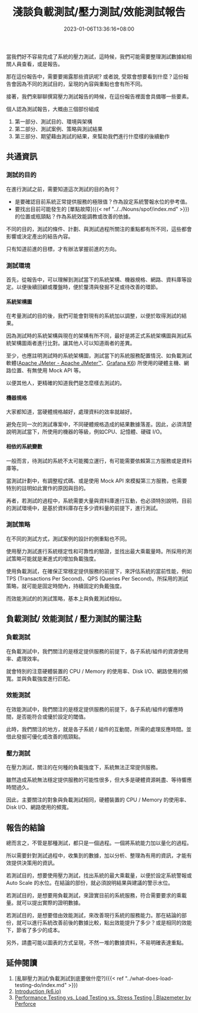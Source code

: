 ﻿---
title: 淺談負載測試/壓力測試/效能測試報告
date: 2023-01-06T13:36:16+08:00
categories:
  - 測試
  - 開發雜談
tags:
  - 負載測試
description: 使用壓力測試/負載測試來驗證系統的穩健度後，接著就是要整理報告，跟其他相關人員同步這次的測試結果，或是系統優化前後的差異。在這報告應該要注意或著重的部份有那些？
keywords:
  - 壓力測試
  - 負載測試
  - 效能測試
slug: talking-testing-report
---

當我們好不容易完成了系統的壓力測試，這時候，我們可能需要整理測試數據給相關人員查看，或是報告。

那在這份報告中，需要要揭露那些資訊呢? 或者說, 受眾會想要看到什麼？這份報告會因為不同的測試目的，呈現的內容與重點也會有所不同。

接著，我們來聊聊撰寫壓力測試報告的時候，在這份報告裡面會具備哪一些要素。

<!--more-->

個人認為測試報告，大概由三個部份組成

1. 第一部分、測試目的、環境與架構
2. 第二部分、測試案例、策略與測試結果
3. 第三部分、期望藉由測試的結果，來幫助我們進行什麼樣的後續動作

## 共通資訊

### 測試的目的

在進行測試之前，需要知道這次測試的目的為何？

- 是要確認目前系統正常提供服務的極限值？作為設定系統警報水位的參考值。
- 要找出目前可能發生的 [單點故障]({{< ref "../../Nouns/spof/index.md" >}}) 的位置或瓶頸點？作為系統效能調教或改善的依據。

不同的目的，測試的條件、計劃、與測試過程所關注的重點都有所不同，這些都會影響或決定產出的結告內容。

只有知道前進的目標，才有辦法掌握前進的方向。

### 測試環境

首先，從報告中，可以理解到測試當下的系統架構、機器規格、網路、資料庫等設定。以便後續回顧或覆盤時，便於釐清與發掘不足或待改善的環節。

#### 系統架構圖

在考量測試的目的後，我們可能會對現有的系統加以調整，以便於取得測試的結果。

因為測試時的系統架構與現在的架構有所不同，最好是將正式系統架構圖與測試系統架構圖兩者進行比對。讓其他人可以知道兩者的差異。

至少，也應註明測試時的系統架構圖，測試當下的系統服務配置情況、如負載測試軟體([Apache JMeter - Apache JMeter™](https://jmeter.apache.org/)、[Grafana K6](https://k6.io/)) 所使用的硬體主機、網路位置、有無使用 Mock API 等。

以便其他人，更精確的知道我們是怎麼樣去測試的。

#### 機器規格

大家都知道，當硬體規格越好，處理資料的效率就越好。

避免在同一次的測試專案中，不同硬體規格造成的結果數據落差。因此，必須清楚說明測試當下，所使用的機器的等級，例如CPU、記憶體、硬碟 I/O。

#### 相依的系統變數

一般而言，待測試的系統不太可能獨立運行，有可能需要依賴第三方服務或是資料庫等。

當測試計劃中，有調整程式碼、或是使用 Mock API 來模擬第三方服務，也需要特別的註明如此實作的原因與目的。

再者，若測試的過程中，系統需要大量與資料庫進行互動，也必須特別說明，目前的測試環境中，是基於資料庫存在多少資料量的前提下，進行測試。

### 測試策略

在不同的測試方式，測試案例的設計的側重點也不同。

使用壓力測試進行系統穩定性和可靠性的驗證，並找出最大乘載量時。所採用的測試策略可能就是漸進式的增加負載強度。

使用負載測試，在確保正常穩定提供服務的前提下，來評估系統的當前性能，例如 TPS (Transactions Per Second)、QPS (Queries Per Second)。所採用的測試策略，就可能是固定時間內，持續固定的負戴強度。

而效能測試的的測試策略，基本上與負戴測試相似。

## 負載測試/ 效能測試 / 壓力測試的關注點

### 負載測試

在負載測試中，我們關注的是穩定提供服務的前提下，各子系統/組件的資源使用率、處理效率。

就會特別的注意硬體裝置的 CPU / Memory 的使用率、Disk I/O、網路使用的頻寬。並與負載強度進行匹配。

### 效能測試

在效能測試中，我們關注的是穩定提供服務的前提下，各子系統/組件的響應時間，是否能符合或優於設定的閾值。

此時，我們關注的地方，就是各子系統 / 組件的互動間，所需的處理反應時間。並借此發掘可優化或改善的瓶頸點。

### 壓力測試

在壓力測試，關注的在何種的負載強度下，系統無法正常提供服務。

雖然造成系統無法穩定提供服務的可能性很多，但大多是硬體資源耗盡、等待響應時間過久。

因此，主要關注的對象與負載測試相同，硬體裝置的 CPU / Memory 的使用率、Disk I/O、網路使用的頻寬。

## 報告的結論

總而言之，不管是那種測試，都只是一個過程。一個將系統能力加以量化的過程。

所以需要針對測試過程中，收集到的數據，加以分析、整理為有用的資訊，才能有效提供決策用的資訊。

若測試目的，想要使用壓力測試，找出系統的最大乘載量，以便於設定系統警報或 Auto Scale 的水位。在結論的部份，就必須說明結果與建議的警示水位。

若測試目的，是想要用負載測試，來證實目前的系統服務，符合需要要求的乘載量。就可以提出實際的證明數據。

若測試目的，是想要借由效能測試，來改善現行系統的服務能力。那在結論的部份，就可以進行系統改善前後的數據比較，點出效能提升了多少？或是相同的效能下，節省了多少的成本。

另外，請盡可能以圖表的方式呈現，不然一堆的數據資料，不易明確表達重點。

## 延伸閱讀

1. [亂聊壓力測試/負載測試到底要做什麼?]({{< ref "../what-does-load-testing-do/index.md" >}})
2. [Introduction (k6.io)](https://k6.io/docs/test-types/introduction/)
3. [Performance Testing vs. Load Testing vs. Stress Testing | Blazemeter by Perforce](https://www.blazemeter.com/blog/performance-testing-vs-load-testing-vs-stress-testing)
